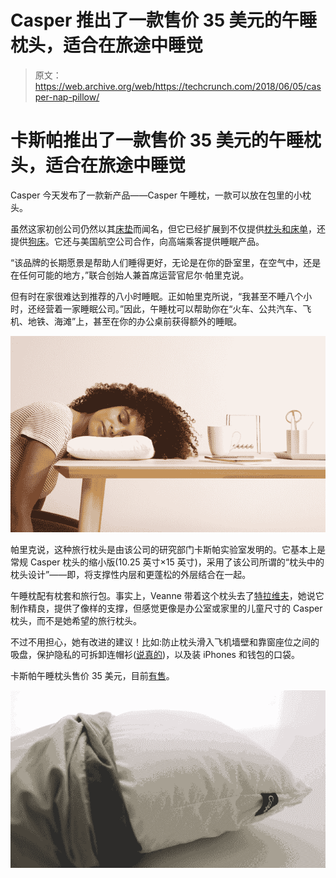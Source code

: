 # Casper 推出了一款售价 35 美元的午睡枕头，适合在旅途中睡觉 

> 原文：<https://web.archive.org/web/https://techcrunch.com/2018/06/05/casper-nap-pillow/>

# 卡斯帕推出了一款售价 35 美元的午睡枕头，适合在旅途中睡觉

Casper 今天发布了一款新产品——Casper 午睡枕，一款可以放在包里的小枕头。

虽然这家初创公司仍然以其[床垫](https://web.archive.org/web/20230213024159/https://techcrunch.com/2017/08/15/casper-wave/)而闻名，但它已经扩展到不仅提供[枕头和床单](https://web.archive.org/web/20230213024159/https://www.bizjournals.com/newyork/news/2015/11/17/nyc-mattress-startup-casper-adds-sheets-pillows.html)，还提供[狗床](https://web.archive.org/web/20230213024159/https://techcrunch.com/2016/08/17/you-get-up-with-fleas/)。它还与美国航空公司合作，向高端乘客提供睡眠产品。

“该品牌的长期愿景是帮助人们睡得更好，无论是在你的卧室里，在空气中，还是在任何可能的地方，”联合创始人兼首席运营官尼尔·帕里克说。

但有时在家很难达到推荐的八小时睡眠。正如帕里克所说，“我甚至不睡八个小时，还经营着一家睡眠公司。”因此，午睡枕可以帮助你在“火车、公共汽车、飞机、地铁、海滩”上，甚至在你的办公桌前获得额外的睡眠。

![Casper Nap Pillow](img/5e6018a052237ff13b7166e3f4e02d14.png)

帕里克说，这种旅行枕头是由该公司的研究部门卡斯帕实验室发明的。它基本上是常规 Casper 枕头的缩小版(10.25 英寸×15 英寸)，采用了该公司所谓的“枕头中的枕头设计”——即，将支撑性内层和更蓬松的外层结合在一起。

午睡枕配有枕套和旅行包。事实上，Veanne 带着这个枕头去了[特拉维夫](https://web.archive.org/web/20230213024159/https://techcrunch.com/events/techcrunch-tel-aviv/)，她说它制作精良，提供了像样的支撑，但感觉更像是办公室或家里的儿童尺寸的 Casper 枕头，而不是她希望的旅行枕头。

不过不用担心，她有改进的建议！比如:防止枕头滑入飞机墙壁和靠窗座位之间的吸盘，保护隐私的可拆卸连帽衫([说真的](https://web.archive.org/web/20230213024159/https://www.thegrommet.com/ostrich-pillow-napping-pillow-standard))，以及装 iPhones 和钱包的口袋。

卡斯帕午睡枕头售价 35 美元，目前[有售](https://web.archive.org/web/20230213024159/https://casper.com/nap-pillow/)。

![Casper Nap Pillow](img/56d136825787af4073fbcaba6c561317.png)
